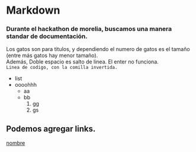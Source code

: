 # Markdown  
### Durante el hackathon de morelia, buscamos una manera standar de documentación.  
Los gatos son para titulos, y dependiendo el numero de gatos es el tamaño (entre más gatos hay menor tamaño).  
Además, Doble espacio es salto de linea. El enter no funciona.  
`Linea de codigo, con la comilla invertida.`  
  
  - list  
  - oooohhh
    * aa
    * bb
      1. gg
      2. gs
  
## Podemos agregar links.  
[nombre](https://github.com/JairEsc/Mat_Apl_2/blob/main/ML_Neumonia.ipynb)
